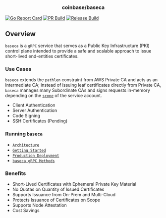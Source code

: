 <h3 align="center">
   coinbase/baseca
</h3>

[![Go Report Card](https://goreportcard.com/badge/github.com/coinbase/baseca)](https://goreportcard.com/report/github.com/coinbase/baseca) [![PR Build](https://github.com/coinbase/baseca/actions/workflows/pr_build.yml/badge.svg)](https://github.com/coinbase/baseca/actions/workflows/pr_build.yml) [![Release Build](https://github.com/coinbase/baseca/actions/workflows/release_build.yml/badge.svg)](https://github.com/coinbase/baseca/actions/workflows/release_build.yml)

## Overview

`baseca` is a `gRPC` service that serves as a Public Key Infrastructure (PKI) control plane intended to provide a safe and scalable approach to issue short-lived end-entities certificates.

### Use Cases

`baseca` extends the `pathlen` constraint from AWS Private CA and acts as an Intermediate CA; instead of issuing leaf certificates directly from Private CA, `baseca` manages many Subordinate CAs and signs requests in-memory depending on the [`scope`](docs/SCOPE.md) of the service account.

- Client Authentication
- Server Authentication
- Code Signing
- SSH Certificates (Pending)

### Running `baseca`

- [`Architecture`](docs/ARCHITECTURE.md)
- [`Getting Started`](docs/GETTING_STARTED.md)
- [`Production Deployment`](docs/PRODUCTION_DEPLOYMENT.md)
- [`baseca gRPC Methods`](docs/ENDPOINTS.md)

### Benefits

- Short-Lived Certificates with Ephemeral Private Key Material
- No Quotas on Quantity of Issued Certificates
- Supports Issuance from On-Prem and Multi-Cloud
- Protects Issuance of Certificates on Scope
- Supports Node Attestation
- Cost Savings

